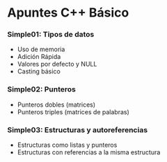 # Apuntes C++ Básico
### Simple01: Tipos de datos
* Uso de memoria
* Adición Rápida
* Valores por defecto y NULL
* Casting básico

### Simple02: Punteros
* Punteros dobles (matrices)
* Punteros triples (matrices de palabras)

### Simple03: Estructuras y autoreferencias
* Estructuras como listas y punteros
* Estructuras con referencias a la misma estructura